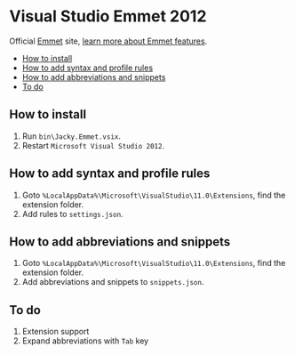 # Visual Studio Emmet 2012

Official [Emmet](http://emmet.io) site, [learn more about Emmet features](http://docs.emmet.io).

* [How to install](#how-to-install)
* [How to add syntax and profile rules](#how-to-add-syntax-and-profile-rules)
* [How to add abbreviations and snippets](#how-to-add-abbreviations-and-snippets)
* [To do](#to-do)

## How to install

1. Run `bin\Jacky.Emmet.vsix`.
2. Restart `Microsoft Visual Studio 2012`.

## How to add syntax and profile rules

1. Goto `%LocalAppData%\Microsoft\VisualStudio\11.0\Extensions`, find the extension folder.
2. Add rules to `settings.json`.

## How to add abbreviations and snippets
1. Goto `%LocalAppData%\Microsoft\VisualStudio\11.0\Extensions`, find the extension folder.
2. Add abbreviations and snippets to `snippets.json`.

## To do

1. Extension support
2. Expand abbreviations with `Tab` key
